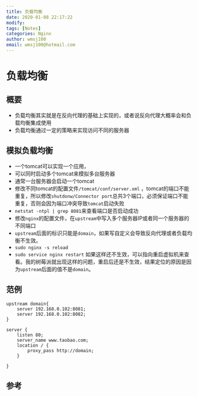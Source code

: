 ```yaml
---
title: 负载均衡
date: 2020-01-08 22:17:22
modify: 
tags: [Notes]
categories: Nginx
author: wmsj100
email: wmsj100@hotmail.com
---
```


# 负载均衡

## 概要

- 负载均衡其实就是在反向代理的基础上实现的，或者说反向代理大概率会和负载均衡集成使用
- 负载均衡通过一定的策略来实现访问不同的服务器

## 模拟负载均衡

- 一个tomcat可以实现一个应用，
- 可以同时启动多个tomcat来模拟多台服务器
- 通常一台服务器会启动一个tomcat
- 修改不同tomcat的配置文件`/tomcat/conf/server.xml` ，tomcat的端口不能重复，所以修改`shutdonw/Connector port`总共3个端口，必须保证端口不能重复，否则会因为端口冲突导致`tomcat`启动失败
- `netstat -ntpl | grep 8081`来查看端口是否启动成功
- 修改`nginx`的配置文件，在`upstream`中写入多个服务器IP或者同一个服务器的不同端口
- `upstream`后面的标识只能是`domain`，如果写自定义会导致反向代理或者负载均衡不生效。
- `sudo nginx -s reload`
- `sudo service nginx restart` 如果这样还不生效，可以指向重启虚拟机来查看。我的树莓派就出现这样的问题，重启后还是不生效，结果定位的原因是因为`upstream`后面的值不是`domain`。

## 范例

```nginx
upstream domain{
	server 192.168.0.102:8081;
	server 192.168.0.102:8082;
}

server {
	listen 80;
	server_name www.taobao.com;
	location / {
		proxy_pass http://domain;
	}

}
```

## 参考

